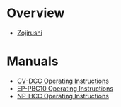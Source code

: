# Overview

- [Zojirushi](https://www.zojirushi.com/)

# Manuals

- [CV-DCC Operating Instructions](CV-DCC-operating-instructions.pdf)
- [EP-PBC10 Operating Instructions](EP-PBC10-operating-instructions.pdf)
- [NP-HCC Operating Instructions](NP-HCC-operating-instructions.pdf)
